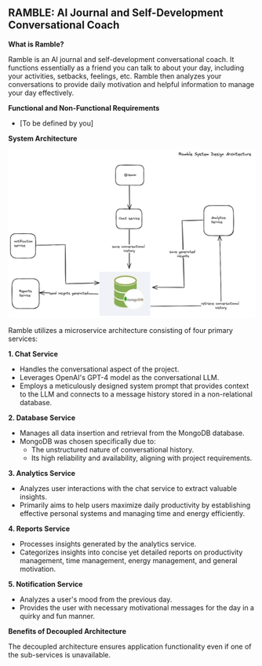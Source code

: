 ## RAMBLE: AI Journal and Self-Development Conversational Coach

**What is Ramble?**

Ramble is an AI journal and self-development conversational coach. It functions essentially as a friend you can talk to about your day, including your activities, setbacks, feelings, etc. Ramble then analyzes your conversations to provide daily motivation and helpful information to manage your day effectively.

**Functional and Non-Functional Requirements**

* [To be defined by you]

**System Architecture**

![Arch](ramble-2.png)
 
Ramble utilizes a microservice architecture consisting of four primary services:

**1. Chat Service**

* Handles the conversational aspect of the project.
* Leverages OpenAI's GPT-4 model as the conversational LLM.
* Employs a meticulously designed system prompt that provides context to the LLM and connects to a message history stored in a non-relational database.

**2. Database Service**

* Manages all data insertion and retrieval from the MongoDB database.
* MongoDB was chosen specifically due to:
    * The unstructured nature of conversational history.
    * Its high reliability and availability, aligning with project requirements. 

**3. Analytics Service**

* Analyzes user interactions with the chat service to extract valuable insights.
* Primarily aims to help users maximize daily productivity by establishing effective personal systems and managing time and energy efficiently.

**4. Reports Service**

* Processes insights generated by the analytics service.
* Categorizes insights into concise yet detailed reports on productivity management, time management, energy management, and general motivation.

**5. Notification Service**

* Analyzes a user's mood from the previous day.
* Provides the user with necessary motivational messages for the day in a quirky and fun manner.

**Benefits of Decoupled Architecture**

The decoupled architecture ensures application functionality even if one of the sub-services is unavailable.
